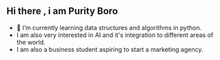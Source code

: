 ## Hi there , i am Purity Boro
- 🌱 I’m currently learning data structures and algorithms in python.
- I am also very interested in AI and it's integration to different areas of the world.
- I am also a business student aspiring to start a marketing agency.



